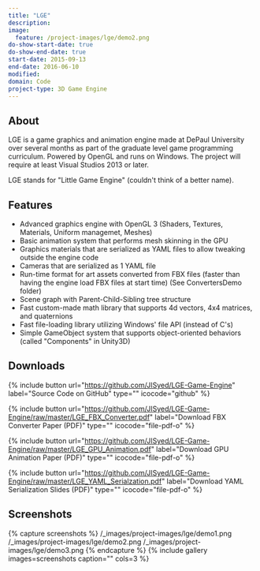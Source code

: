```yaml
---
title: "LGE"
description:
image:
  feature: /project-images/lge/demo2.png
do-show-start-date: true
do-show-end-date: true
start-date: 2015-09-13
end-date: 2016-06-10
modified:
domain: Code
project-type: 3D Game Engine
---
```


## About

LGE is a game graphics and animation engine made at DePaul University over several months as part of the graduate level game programming curriculum. Powered by OpenGL and runs on Windows. The project will require at least Visual Studios 2013 or later.

LGE stands for "Little Game Engine" (couldn't think of a better name).


## Features

 - Advanced graphics engine with OpenGL 3 (Shaders, Textures, Materials, Uniform managemet, Meshes)
 - Basic animation system that performs mesh skinning in the GPU
 - Graphics materials that are serialized as YAML files to allow tweaking outside the engine code
 - Cameras that are serialized as 1 YAML file
 - Run-time format for art assets converted from FBX files (faster than having the engine load FBX files at start time) (See ConvertersDemo folder)
 - Scene graph with Parent-Child-Sibling tree structure
 - Fast custom-made math library that supports 4d vectors, 4x4 matrices, and quaternions
 - Fast file-loading library utilizing Windows' file API (instead of C's)
 - Simple GameObject system that supports object-oriented behaviors (called "Components" in Unity3D)


## Downloads

{% include button url="https://github.com/JISyed/LGE-Game-Engine" label="Source Code on GitHub" type="" icocode="github" %}

{% include button url="https://github.com/JISyed/LGE-Game-Engine/raw/master/LGE_FBX_Converter.pdf" label="Download FBX Converter Paper (PDF)" type="" icocode="file-pdf-o" %}

{% include button url="https://github.com/JISyed/LGE-Game-Engine/raw/master/LGE_GPU_Animation.pdf" label="Download GPU Animation Paper (PDF)" type="" icocode="file-pdf-o" %}

{% include button url="https://github.com/JISyed/LGE-Game-Engine/raw/master/LGE_YAML_Serialzation.pdf" label="Download YAML Serialization Slides (PDF)" type="" icocode="file-pdf-o" %}


## Screenshots

{% capture screenshots %}
	/_images/project-images/lge/demo1.png
    /_images/project-images/lge/demo2.png
    /_images/project-images/lge/demo3.png
{% endcapture %}
{% include gallery images=screenshots caption="" cols=3 %}
